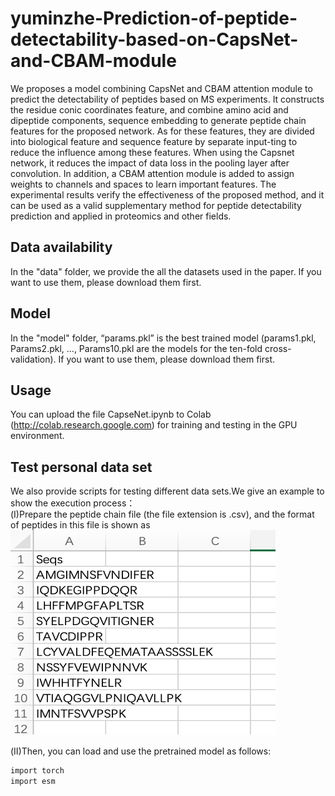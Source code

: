 # yuminzhe-Prediction-of-peptide-detectability-based-on-CapsNet-and-CBAM-module
We proposes a model combining CapsNet and CBAM attention module to predict the detectability of peptides based on MS experiments. It constructs the residue conic coordinates feature, and combine amino acid and dipeptide components, sequence embedding to generate peptide chain features for the proposed network. As for these features, they are divided into biological feature and sequence feature by separate input-ting to reduce the influence among these features. When using the Capsnet network, it reduces the impact of data loss in the pooling layer after convolution. In addition, a CBAM attention module is added to assign weights to channels and spaces to learn important features. The experimental results verify the effectiveness of the proposed method, and it can be used as a valid supplementary method for peptide detectability prediction and applied in proteomics and other fields.



## Data availability
In the "data" folder, we provide the all the datasets used in the paper. If you want to use them, please download them first.


## Model
In the "model" folder, “params.pkl” is the best trained model (params1.pkl, Params2.pkl, …, Params10.pkl are the models for the ten-fold cross-validation). If you want to use them, please download them first.


## Usage
You can upload the file CapseNet.ipynb to Colab (http://colab.research.google.com) for training and testing in the GPU environment.

## Test personal data set
We also provide scripts for testing different data sets.We give an example to show the execution process：</br>
(Ⅰ)Prepare the peptide chain file (the file extension is .csv), and the format of peptides in this file is shown as
![csv](https://github.com/yuminzhe/yuminzhe-Prediction-of-peptide-detectability-based-on-CapsNet-and-CBAM-module/blob/main/figure1.png)<br>

(Ⅱ)Then, you can load and use the pretrained model as follows:
```bash
import torch
import esm
